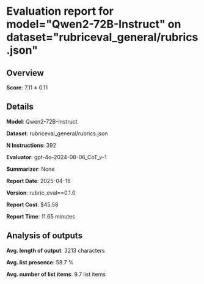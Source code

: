 # Evaluation report for model="Qwen2-72B-Instruct" on dataset="rubriceval_general/rubrics.json"

## Overview
**Score**: 7.11 ± 0.11

## Details
**Model**: Qwen2-72B-Instruct

**Dataset**: rubriceval_general/rubrics.json

**N Instructions**: 392

**Evaluator**: gpt-4o-2024-08-06_CoT_v-1

**Summarizer**: None

**Report Date**: 2025-04-16

**Version**: rubric_eval==0.1.0

**Report Cost**: $45.58

**Report Time**: 11.65 minutes

## Analysis of outputs
**Avg. length of output**: 3213 characters

**Avg. list presence**: 58.7 %

**Avg. number of list items**: 9.7 list items


